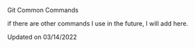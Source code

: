 Git Common Commands

if there are other commands I use in the future, I will add here.

Updated on 03/14/2022
